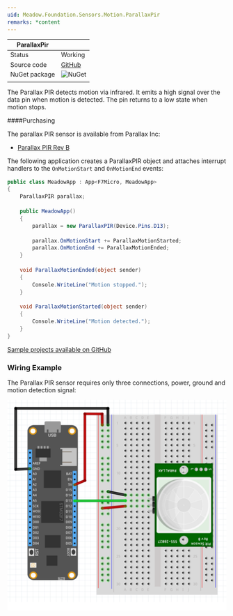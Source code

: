 ```yaml
---
uid: Meadow.Foundation.Sensors.Motion.ParallaxPir
remarks: *content
---
```


| ParallaxPir   |             |
|---------------|-------------|
| Status        | Working     |
| Source code   | [GitHub](https://github.com/WildernessLabs/Meadow.Foundation/tree/master/Source/Meadow.Foundation.Peripherals/Sensors.Motion.ParallaxPir) |
| NuGet package | ![NuGet](https://img.shields.io/nuget/v/Meadow.Foundation.Sensors.Motion.ParallaxPIR.svg?label=NuGet)|
| | |

The Parallax PIR detects motion via infrared. It emits a high signal over the data pin when motion is detected. The pin returns to a low state when motion stops.

####Purchasing

The parallax PIR sensor is available from Parallax Inc:

* [Parallax PIR Rev B](https://www.parallax.com/product/555-28027)

The following application creates a ParallaxPIR object and attaches interrupt handlers to the `OnMotionStart` and `OnMotionEnd` events:

```csharp
public class MeadowApp : App<F7Micro, MeadowApp>
{
    ParallaxPIR parallax;

    public MeadowApp()
    {
        parallax = new ParallaxPIR(Device.Pins.D13);

        parallax.OnMotionStart += ParallaxMotionStarted;
        parallax.OnMotionEnd += ParallaxMotionEnded;
    }

    void ParallaxMotionEnded(object sender)
    {
        Console.WriteLine("Motion stopped.");
    }

    void ParallaxMotionStarted(object sender)
    {
        Console.WriteLine("Motion detected.");
    }
}
```

[Sample projects available on GitHub](https://github.com/WildernessLabs/Meadow.Foundation/tree/master/Source/Meadow.Foundation.Peripherals/Sensors.Motion.ParallaxPir/Samples/) 

### Wiring Example

The Parallax PIR sensor requires only three connections, power, ground and motion detection signal:

![](../../API_Assets/Meadow.Foundation.Sensors.Motion.ParallaxPir/ParallaxPIR.svg)